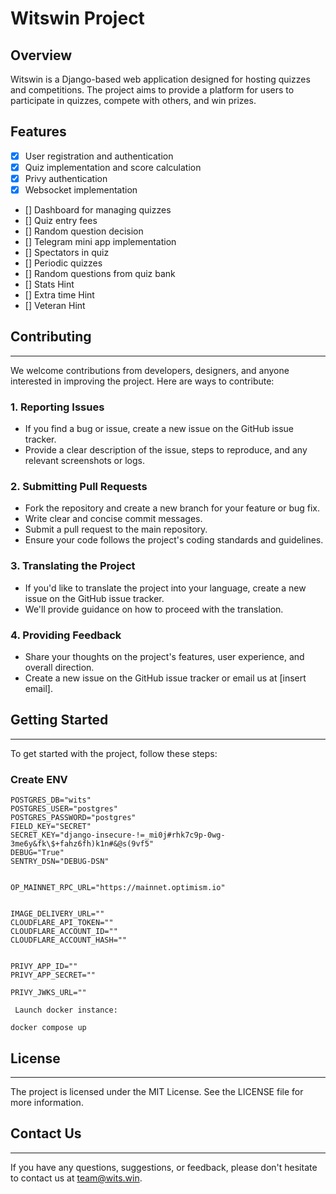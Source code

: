 

# Witswin Project


## Overview

Witswin is a Django-based web application designed for hosting quizzes and competitions. The project aims to provide a platform for users to participate in quizzes, compete with others, and win prizes.

## Features


- [x] User registration and authentication
- [x] Quiz implementation and score calculation
- [x] Privy authentication
- [x] Websocket implementation

- [] Dashboard for managing quizzes
- [] Quiz entry fees
- [] Random question decision
- [] Telegram mini app implementation
- [] Spectators in quiz
- [] Periodic quizzes
- [] Random questions from quiz bank
- [] Stats Hint
- [] Extra time Hint
- [] Veteran Hint


## Contributing
------------

We welcome contributions from developers, designers, and anyone interested in improving the project. Here are ways to contribute:

### 1. Reporting Issues

* If you find a bug or issue, create a new issue on the GitHub issue tracker.
* Provide a clear description of the issue, steps to reproduce, and any relevant screenshots or logs.

### 2. Submitting Pull Requests

* Fork the repository and create a new branch for your feature or bug fix.
* Write clear and concise commit messages.
* Submit a pull request to the main repository.
* Ensure your code follows the project's coding standards and guidelines.

### 3. Translating the Project

* If you'd like to translate the project into your language, create a new issue on the GitHub issue tracker.
* We'll provide guidance on how to proceed with the translation.

### 4. Providing Feedback

* Share your thoughts on the project's features, user experience, and overall direction.
* Create a new issue on the GitHub issue tracker or email us at [insert email].

## Getting Started
---------------

To get started with the project, follow these steps:

### Create ENV
```env
POSTGRES_DB="wits"
POSTGRES_USER="postgres"
POSTGRES_PASSWORD="postgres"
FIELD_KEY="SECRET"
SECRET_KEY="django-insecure-!=_mi0j#rhk7c9p-0wg-3me6y&fk\$+fahz6fh)k1n#&@s(9vf5"
DEBUG="True"
SENTRY_DSN="DEBUG-DSN"


OP_MAINNET_RPC_URL="https://mainnet.optimism.io"


IMAGE_DELIVERY_URL=""
CLOUDFLARE_API_TOKEN=""
CLOUDFLARE_ACCOUNT_ID=""
CLOUDFLARE_ACCOUNT_HASH=""


PRIVY_APP_ID=""
PRIVY_APP_SECRET=""

PRIVY_JWKS_URL=""
```

` Launch docker instance:`

```
docker compose up
```



## License
-------

The project is licensed under the MIT License. See the LICENSE file for more information.

<!-- ## Acknowledgments
---------------

We'd like to thank the following contributors for their help and support:

* [Insert names] -->

## Contact Us
------------

If you have any questions, suggestions, or feedback, please don't hesitate to contact us at team@wits.win.